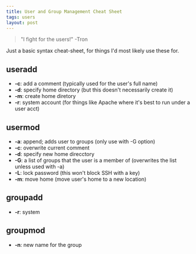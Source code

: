 ```yaml
---
title: User and Group Management Cheat Sheet
tags: users
layout: post
---
```


> "I fight for the users!" -Tron

Just a basic syntax cheat-sheet, for things I'd most likely use these for. 

## useradd

* **-c**: add a comment (typically used for the user's full name)
* **-d**: specify home directory (but this doesn't necessarily create it)
* **-m**: create home diretory 
* **-r**: system account (for things like Apache where it's best to run under a user acct)

## usermod

* **-a**: append; adds user to groups (only use with -G option)
* **-c**: overwrite current comment
* **-d**: specify new home direcctory
* **-G**: a list of groups that the user is a member of (overwrites the list unless used with -a)
* **-L**: lock password (this won't block SSH with a key)
* **-m**: move home (move user's home to a new location)

## groupadd

* **-r**: system

## groupmod

* **-n**: new name for the group